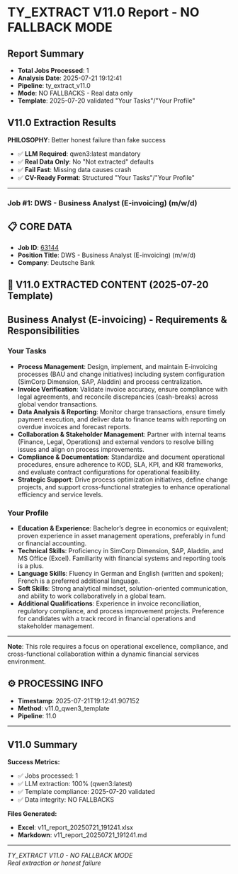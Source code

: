 # TY_EXTRACT V11.0 Report - NO FALLBACK MODE

## Report Summary
- **Total Jobs Processed**: 1
- **Analysis Date**: 2025-07-21 19:12:41
- **Pipeline**: ty_extract_v11.0
- **Mode**: NO FALLBACKS - Real data only
- **Template**: 2025-07-20 validated "Your Tasks"/"Your Profile"

## V11.0 Extraction Results

**PHILOSOPHY**: Better honest failure than fake success
- ✅ **LLM Required**: qwen3:latest mandatory
- ✅ **Real Data Only**: No "Not extracted" defaults
- ✅ **Fail Fast**: Missing data causes crash
- ✅ **CV-Ready Format**: Structured "Your Tasks"/"Your Profile"

---

### Job #1: DWS - Business Analyst (E-invoicing) (m/w/d)

## 📋 CORE DATA
- **Job ID**: [63144](https://jobs.db.com/job/63144)
- **Position Title**: DWS - Business Analyst (E-invoicing) (m/w/d)
- **Company**: Deutsche Bank

## 🎯 V11.0 EXTRACTED CONTENT (2025-07-20 Template)
## Business Analyst (E-invoicing) - Requirements & Responsibilities  

### Your Tasks  
* **Process Management**: Design, implement, and maintain E-invoicing processes (BAU and change initiatives) including system configuration (SimCorp Dimension, SAP, Aladdin) and process centralization.  
* **Invoice Verification**: Validate invoice accuracy, ensure compliance with legal agreements, and reconcile discrepancies (cash-breaks) across global vendor transactions.  
* **Data Analysis & Reporting**: Monitor charge transactions, ensure timely payment execution, and deliver data to finance teams with reporting on overdue invoices and forecast reports.  
* **Collaboration & Stakeholder Management**: Partner with internal teams (Finance, Legal, Operations) and external vendors to resolve billing issues and align on process improvements.  
* **Compliance & Documentation**: Standardize and document operational procedures, ensure adherence to KOD, SLA, KPI, and KRI frameworks, and evaluate contract configurations for operational feasibility.  
* **Strategic Support**: Drive process optimization initiatives, define change projects, and support cross-functional strategies to enhance operational efficiency and service levels.  

### Your Profile  
* **Education & Experience**: Bachelor’s degree in economics or equivalent; proven experience in asset management operations, preferably in fund or financial accounting.  
* **Technical Skills**: Proficiency in SimCorp Dimension, SAP, Aladdin, and MS Office (Excel). Familiarity with financial systems and reporting tools is a plus.  
* **Language Skills**: Fluency in German and English (written and spoken); French is a preferred additional language.  
* **Soft Skills**: Strong analytical mindset, solution-oriented communication, and ability to work collaboratively in a global team.  
* **Additional Qualifications**: Experience in invoice reconciliation, regulatory compliance, and process improvement projects. Preference for candidates with a track record in financial operations and stakeholder management.  

---  
**Note**: This role requires a focus on operational excellence, compliance, and cross-functional collaboration within a dynamic financial services environment.

## ⚙️ PROCESSING INFO
- **Timestamp**: 2025-07-21T19:12:41.907152
- **Method**: v11.0_qwen3_template
- **Pipeline**: 11.0

---

## V11.0 Summary

**Success Metrics:**
- ✅ Jobs processed: 1
- ✅ LLM extraction: 100% (qwen3:latest)
- ✅ Template compliance: 2025-07-20 validated
- ✅ Data integrity: NO FALLBACKS

**Files Generated:**
- **Excel**: v11_report_20250721_191241.xlsx
- **Markdown**: v11_report_20250721_191241.md

---
*TY_EXTRACT V11.0 - NO FALLBACK MODE*  
*Real extraction or honest failure*
